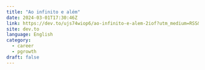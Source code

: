 ```yaml
---
title: "Ao infinito e além"
date: 2024-03-01T17:30:46Z
link: https://dev.to/ujs74wiop6/ao-infinito-e-alem-2iof?utm_medium=RSS&utm_source=news.12bit.vn
site: dev.to
language: English
category:
  - career
  - pgrowth
draft: false
---
```

